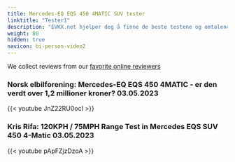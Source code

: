 ```yaml
---
title: Mercedes-EQ EQS 450 4MATIC SUV tester
linktitle: "Tester1"
description: "EVKX.net hjelper deg å finne de beste testene og omtalene av denne modellen. "
weight: 80
hidden: true
navicon: bi-person-video2
---
```

We collect reviews from our [favorite online reviewers](/guides/evreviewers/)

### Norsk elbilforening: Mercedes-EQ EQS 450 4MATIC - er den verdt over 1,2 millioner kroner? 03.05.2023

{{< youtube JnZ22RU0ocI >}}

### Kris Rifa: 120KPH / 75MPH Range Test in Mercedes EQS SUV 450 4-Matic 03.05.2023

{{< youtube pApFZjzDzoA >}}


